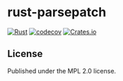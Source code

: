 # rust-parsepatch

[![Rust](https://github.com/mozilla/rust-parsepatch/actions/workflows/rust.yml/badge.svg)](https://github.com/mozilla/rust-parsepatch/actions/workflows/rust.yml)
[![codecov](https://codecov.io/gh/mozilla/rust-parsepatch/branch/master/graph/badge.svg)](https://codecov.io/gh/mozilla/rust-parsepatch)
[![Crates.io](https://img.shields.io/crates/v/parsepatch.svg)](https://crates.io/crates/parsepatch)

## License

Published under the MPL 2.0 license.

